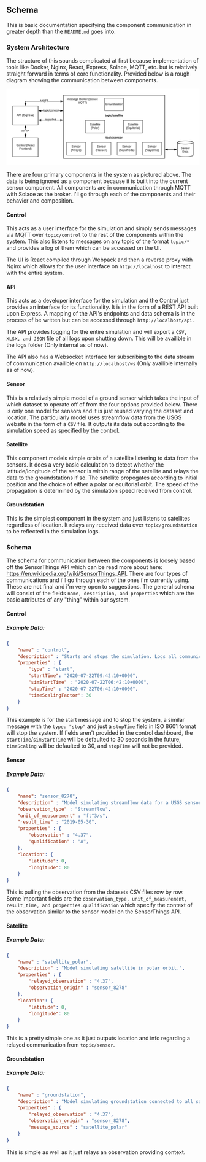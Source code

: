 ## Schema

This is basic documentation specifying the component communication in greater depth than the `README.md` goes into.

### System Architecture

The structure of this sounds complicated at first because implementation of tools like Docker, Nginx, React, Express, Solace, MQTT, etc. but is relatively straight forward in terms of core functionality. Provided below is a rough diagram showing the communication between components.

![Architecture Diagram](./doc_files/arch.png)

There are four primary components in the system as pictured above. The data is being ignored as a component because it is built into the current sensor component. All components are in communication through MQTT with Solace as the broker. I'll go through each of the components and their behavior and composition.

#### Control

This acts as a user interface for the simulation and simply sends messages via MQTT over `topic/control` to the rest of the components within the system. This also listens to messages on any topic of the format `topic/*` and provides a log of them which can be accessed on the UI.

The UI is React compiled through Webpack and then a reverse proxy with Nginx which allows for the user interface on `http://localhost` to interact with the entire system.

#### API

This acts as a developer interface for the simulation and the Control just provides an interface for its functionality. It is in the form of a REST API built upon Express. A mapping of the API's endpoints and data schema is in the process of be written but can be accessed through `http://localhost/api`.

The API provides logging for the entire simulation and will export a `CSV, XLSX, and JSON` file of all logs upon shutting down. This will be availible in the logs folder (Only internal as of now).

The API also has a Websocket interface for subscribing to the data stream of communication availible on `http://localhost/ws` (Only availible internally as of now).

#### Sensor

This is a relatively simple model of a ground sensor which takes the input of which dataset to operate off of from the four options provided below. There is only one model for sensors and it is just reused varying the dataset and location. The particularly model uses streamflow data from the USGS website in the form of a `CSV` file. It outputs its data out according to the simulation speed as specified by the control.

#### Satellite

This component models simple orbits of a satellite listening to data from the sensors. It does a very basic calculation to detect whether the latitude/longitude of the sensor is within range of the satellite and relays the data to the groundstations if so. The satellite propogates according to initial position and the choice of either a polar or equitorial orbit. The speed of the propagation is determined by the simulation speed received from control.

#### Groundstation

This is the simplest component in the system and just listens to satellites regardless of location. It relays any received data over `topic/groundstation` to be reflected in the simulation logs.

### Schema

The schema for communication between the components is loosely based off the SensorThings API which can be read more about here: https://en.wikipedia.org/wiki/SensorThings_API. There are four types of communications and i'll go through each of the ones i'm currently using. These are not final and i'm very open to suggestions. The general schema will consist of the fields `name, description, and properties` which are the basic attributes of any "thing" within our system.

#### Control

##### Example Data:

```json
{
    "name" : "control",
    "description" : "Starts and stops the simulation. Logs all communications over 'topic/*'.",
    "properties" : {
        "type" : "start",
        "startTime": "2020-07-22T09:42:10+0000",
        "simStartTime" : "2020-07-22T06:42:10+0000",
        "stopTime" : "2020-07-22T06:42:10+0000",
        "timeScalingFactor": 30
    }
}
```

This example is for the start message and to stop the system, a similar message with the `type: "stop"` and just a `stopTime` field in ISO 8601 format will stop the system. If fields aren't provided in the control dashboard, the `startTime`/`simStartTime` will be defaulted to 30 seconds in the future, `timeScaling` will be defaulted to 30, and `stopTime` will not be provided.

#### Sensor

##### Example Data:

```json
{
    "name": "sensor_8278",
    "description" : "Model simulating streamflow data for a USGS sensor in Arroyo, California.",
    "observation_type" : "Streamflow",
    "unit_of_measurement" : "ft^3/s",
    "result_time" : "2019-05-30",
    "properties" : {
        "observation" : "4.37",
        "qualification" : "A",
    },
    "location": {
        "latitude": 0,
        "longitude": 80
    }
}
```

This is pulling the observation from the datasets CSV files row by row. Some important fields are the `observation_type, unit_of_measurement, result_time, and properties.qualification` which specify the context of the observation similar to the sensor model on the SensorThings API.

#### Satellite

##### Example Data:

```json
{
    "name" : "satellite_polar",
    "description" : "Model simulating satellite in polar orbit.",
    "properties" : {
        "relayed_observation" : "4.37",
        "observation_origin" : "sensor_8278"
    },
    "location": {
        "latitude": 0,
        "longitude": 80
    }
}
```

This is a pretty simple one as it just outputs location and info regarding a relayed communication from `topic/sensor`.

#### Groundstation

##### Example Data:

```json
{
    "name" : "groundstation",
    "description" : "Model simulating groundstation connected to all satellites.",
    "properties" : {
        "relayed_observation" : "4.37",
        "observation_origin" : "sensor_8278",
        "message_source" : "satellite_polar"
    }
}
```

This is simple as well as it just relays an observation providing context.



